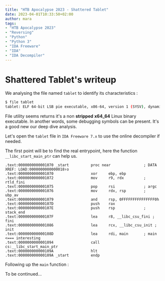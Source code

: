 ```yaml
---
title: "HTB Apocalypse 2023 - Shattered Tablet"
date: 2023-04-01T10:33:50+02:00
author: mara
tags:
- "HTB Apocalypse 2023"
- "Reversing"
- "Python"
- "Python 3"
- "IDA Freeware"
- "IDA"
- "IDA Decompiler"
---
```


# Shattered Tablet's writeup

We analysing the file named `tablet` to identify its characteristics :

```sh
$ file tablet
tablet: ELF 64-bit LSB pie executable, x86-64, version 1 (SYSV), dynamically linked, interpreter /lib64/ld-linux-x86-64.so.2, BuildID[sha1]=efa8165e123acf37caf4e4b73aba0b826efae1f1, for GNU/Linux 3.2.0, not stripped
```

File utility seems returns it's a non **stripped** **x64_64** Linux binary executable. In another words, some debugging symbols can be present. It's a good new our deep dive analysis.

Let's open the `tablet` file in `IDA Freeware 7.x` to use the online decompiler if needed.

The first point will be to find the real entrypoint, here the function `__libc_start_main_ptr` can help us.

```assembly
.text:0000000000001070 _start          proc near               ; DATA XREF: LOAD:0000000000000018↑o
.text:0000000000001070                 xor     ebp, ebp
.text:0000000000001072                 mov     r9, rdx         ; rtld_fini
.text:0000000000001075                 pop     rsi             ; argc
.text:0000000000001076                 mov     rdx, rsp        ; ubp_av
.text:0000000000001079                 and     rsp, 0FFFFFFFFFFFFFFF0h
.text:000000000000107D                 push    rax
.text:000000000000107E                 push    rsp             ; stack_end
.text:000000000000107F                 lea     r8, __libc_csu_fini ; fini
.text:0000000000001086                 lea     rcx, __libc_csu_init ; init
.text:000000000000108D                 lea     rdi, main       ; main             <=== interesting
.text:0000000000001094                 call    cs:__libc_start_main_ptr
.text:000000000000109A                 hlt
.text:000000000000109A _start          endp
```

Following up the `main` function :

To be continued...
